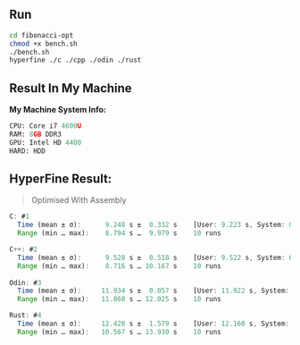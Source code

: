 ## Run
```sh
cd fibonacci-opt
chmod +x bench.sh
./bench.sh
hyperfine ./c ./cpp ./odin ./rust
```
## Result In My Machine
**My Machine System Info:**
```py
CPU: Core i7 4600U
RAM: 8GB DDR3
GPU: Intel HD 4400
HARD: HDD
```

## HyperFine Result:
> Optimised With Assembly
```js 
C: #1
  Time (mean ± σ):      9.248 s ±  0.332 s    [User: 9.223 s, System: 0.007 s]
  Range (min … max):    8.794 s …  9.979 s    10 runs

C++: #2
  Time (mean ± σ):      9.528 s ±  0.518 s    [User: 9.522 s, System: 0.001 s]
  Range (min … max):    8.716 s … 10.167 s    10 runs
 
Odin: #3
  Time (mean ± σ):     11.934 s ±  0.057 s    [User: 11.922 s, System: 0.001 s]
  Range (min … max):   11.860 s … 12.025 s    10 runs

Rust: #4
  Time (mean ± σ):     12.428 s ±  1.579 s    [User: 12.160 s, System: 0.004 s]
  Range (min … max):   10.567 s … 13.930 s    10 runs
```